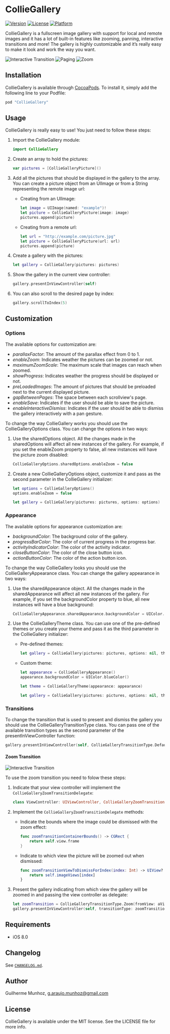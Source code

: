 # CollieGallery

[![Version](https://img.shields.io/cocoapods/v/CollieGallery.svg?style=flat)](http://cocoapods.org/pods/CollieGallery)
[![License](https://img.shields.io/cocoapods/l/CollieGallery.svg?style=flat)](http://cocoapods.org/pods/CollieGallery)
[![Platform](https://img.shields.io/cocoapods/p/CollieGallery.svg?style=flat)](http://cocoapods.org/pods/CollieGallery)

CollieGallery is a fullscreen image gallery with support for local and remote images and it has a lot of built-in features like zooming, panning, interactive transitions and more! The gallery is highly customizable and it’s really easy to make it look and work the way you want.

![Interactive Transition](Docs/Images/InteractiveTransition.gif) 
![Paging](Docs/Images/Paging.gif)
![Zoom](Docs/Images/Zoom.gif) 

## Installation

CollieGallery is available through [CocoaPods](http://cocoapods.org). To install
it, simply add the following line to your Podfile:

```ruby
pod "CollieGallery"
```

## Usage

CollieGallery is really easy to use! You just need to follow these steps:

1. Import the CollieGallery module:

	```swift
	import CollieGallery
	``` 
2. Create an array to hold the pictures:

	```swift
	var pictures = [CollieGalleryPicture]()
	```
3. Add all the pictures that should be displayed in the gallery to the array. You can create a picture object from an UIImage or from a String representing the remote image url:

	* Creating from an UIImage:
	
		```swift
		let image = UIImage(named: "example")!
		let picture = CollieGalleryPicture(image: image)
		pictures.append(picture)
		```
		
	* Creating from a remote url:
		
		```swift
		let url = "http://example.com/picture.jpg"
		let picture = CollieGalleryPicture(url: url)
		pictures.append(picture)
		```
4. Create a gallery with the pictures:

	```swift
	let gallery = CollieGallery(pictures: pictures)
	```
5. Show the gallery in the current view controller:

	```swift
	gallery.presentInViewController(self)
	```
6. You can also scroll to the desired page by index:

	```swift
	gallery.scrollToIndex(5)
	```

## Customization

### Options

The available options for customization are:

* *parallaxFactor*: The amount of the parallax effect from 0 to 1.
* *enableZoom*: Indicates weather the pictures can be zoomed or not.
* *maximumZoomScale*: The maximum scale that images can reach when zoomed.
* *showProgress*: Indicates weather the progress should be displayed or not.
* *preLoadedImages*: The amount of pictures that should be preloaded next to the current displayed picture.
* *gapBetweenPages*: The space between each scrollview's page.
* *enableSave*: Indicates if the user should be able to save the picture.
* *enableInteractiveDismiss*: Indicates if the user should be able to dismiss the gallery interactively with a pan gesture.


To change the way CollieGallery works you should use the CollieGalleryOptions class. You can change the options in two ways:

1. Use the sharedOptions object. All the changes made in the sharedOptions will affect all new instances of the gallery. For example, if you set the enableZoom property to false, all new instances will have the picture zoom disabled:

	```swift
	CollieGalleryOptions.sharedOptions.enableZoom = false
	```
2. Create a new CollieGalleryOptions object, customize it and pass as the second parameter in the CollieGallery initializer:

	```swift
	let options = CollieGalleryOptions()
	options.enableZoom = false
	
	let gallery = CollieGallery(pictures: pictures, options: options)
	```

### Appearance

The available options for appearance customization are:

* *backgroundColor*: The background color of the gallery.
* *progressBarColor*: The color of current progress in the progress bar.
* *activityIndicatorColor*: The color of the activity indicator.
* *closeButtonColor*: The color of the close button icon.
* *actionButtonColor*: The color of the action button icon.

To change the way CollieGallery looks you should use the CollieGalleryAppearance class. You can change the gallery appearance in two ways:

1. Use the sharedAppearance object. All the changes made in the sharedAppearance will affect all new instances of the gallery. For example, if you set the backgroundColor property to blue, all new instances will have a blue background:

	```swift
	CollieGalleryAppearance.sharedAppearance.backgroundColor = UIColor.blueColor()
	```
2. Use the CollieGalleryTheme class. You can use one of the pre-defined themes or you create your theme and pass it as the third parameter in the CollieGallery initializer:

	* Pre-defined themes:

		```swift
		let gallery = CollieGallery(pictures: pictures, options: nil, theme: CollieGalleryTheme.Dark)
		```
	* Custom theme:
	
		```swift
		let appearance = CollieGalleryAppearance()
		appearance.backgroundColor = UIColor.blueColor()
		
		let theme = CollieGalleryTheme(appearance: appearance)
		
		let gallery = CollieGallery(pictures: pictures, options: nil, theme: theme)
		```

### Transitions

To change the transition that is used to present and dismiss the gallery you should use the CollieGalleryTransitionType class. You can pass one of the available transition types as the second parameter of the presentInViewController function:

```swift
gallery.presentInViewController(self, CollieGalleryTransitionType.Default)
```

#### Zoom Transition

![Interactive Transition](Docs/Images/ZoomTransition.gif)

To use the zoom transition you need to folow these steps:

1. Indicate that your view controller will implement the `CollieGalleryZoomTransitionDelegate`:

	```swift
	class ViewController: UIViewController, CollieGalleryZoomTransitionDelegate {
	```
2. Implement the `CollieGalleryZoomTransitionDelegate` methods:

	- Indicate the bounds where the image could be dismissed with the zoom effect:
	
		```swift
		func zoomTransitionContainerBounds() -> CGRect {
			return self.view.frame
		}
		```
	- Indicate to which view the picture will be zoomed out when dismissed:
	
		```swift
		func zoomTransitionViewToDismissForIndex(index: Int) -> UIView?
			return self.imageViews[index]
		}
		```
3. Present the gallery indicating from which view the gallery will be zoomed in and passing the view controller as delegate:

	```swift
	let zoomTransition = CollieGalleryTransitionType.Zoom(fromView: aView, zoomTransitionDelegate: self)
	gallery.presentInViewController(self, transitionType: zoomTransition)
	```

## Requirements

* iOS 8.0

## Changelog

See [`CHANGELOG.md`](https://github.com/gmunhoz/CollieGallery/blob/master/CHANGELOG.md).

## Author

Guilherme Munhoz, g.araujo.munhoz@gmail.com

## License

CollieGallery is available under the MIT license. See the LICENSE file for more info.
